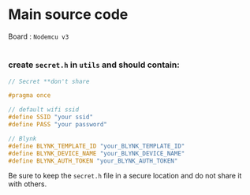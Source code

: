 # Main source code

Board : `Nodemcu v3`

# 

### create `secret.h` in `utils` and should contain:

```ino
// Secret **don't share

#pragma once

// default wifi ssid
#define SSID "your ssid"
#define PASS "your password"

// Blynk
#define BLYNK_TEMPLATE_ID "your_BLYNK_TEMPLATE_ID"
#define BLYNK_DEVICE_NAME "your_BLYNK_DEVICE_NAME"
#define BLYNK_AUTH_TOKEN "your_BLYNK_AUTH_TOKEN"
```

Be sure to keep the `secret.h` file in a secure location and do not share it with others.
